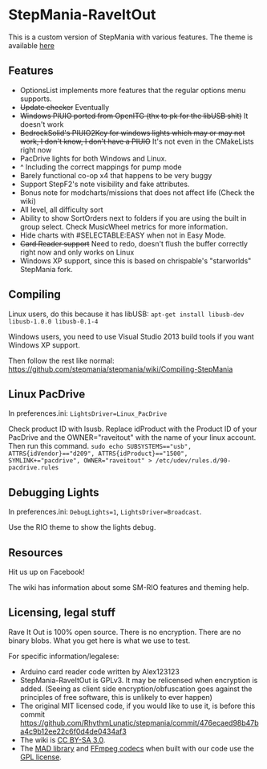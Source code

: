 StepMania-RaveItOut
=========

This is a custom version of StepMania with various features. The theme is available [here](https://github.com/raveitoutofficial/raveitout)

## Features
* OptionsList implements more features that the regular options menu supports.
* ~~Update checker~~ Eventually
* ~~Windows PIUIO ported from OpenITG (thx to pk for the libUSB shit)~~ It doesn't work
* ~~BedrockSolid's PIUIO2Key for windows lights which may or may not work, I don't know, I don't have a PIUIO~~ It's not even in the CMakeLists right now
* PacDrive lights for both Windows and Linux.
* ^ Including the correct mappings for pump mode
* Barely functional co-op x4 that happens to be very buggy
* Support StepF2's note visibility and fake attributes.
* Bonus note for modcharts/missions that does not affect life (Check the wiki)
* All level, all difficulty sort
* Ability to show SortOrders next to folders if you are using the built in group select. Check MusicWheel metrics for more information.
* Hide charts with #SELECTABLE:EASY when not in Easy Mode.
* ~~Card Reader support~~ Need to redo, doesn't flush the buffer correctly right now and only works on Linux
* Windows XP support, since this is based on chrispable's "starworlds" StepMania fork.

## Compiling

Linux users, do this because it has libUSB: `apt-get install libusb-dev libusb-1.0.0 libusb-0.1-4`

Windows users, you need to use Visual Studio 2013 build tools if you want Windows XP support.

Then follow the rest like normal: https://github.com/stepmania/stepmania/wiki/Compiling-StepMania

## Linux PacDrive
In preferences.ini: `LightsDriver=Linux_PacDrive`

Check product ID with lsusb. Replace idProduct with the Product ID of your PacDrive and the OWNER="raveitout" with the name of your linux account. Then run this command.
`sudo echo SUBSYSTEMS=="usb", ATTRS{idVendor}=="d209", ATTRS{idProduct}=="1500", SYMLINK+="pacdrive", OWNER="raveitout" > /etc/udev/rules.d/90-pacdrive.rules`

## Debugging Lights
In preferences.ini: `DebugLights=1`, `LightsDriver=Broadcast`.

Use the RIO theme to show the lights debug.

## Resources

Hit us up on Facebook!

The wiki has information about some SM-RIO features and theming help.

## Licensing, legal stuff

Rave It Out is 100% open source. There is no encryption. There are no binary blobs. What you get here is what we use to test.

For specific information/legalese:

* Arduino card reader code written by Alex123123
* StepMania-RaveItOut is GPLv3. It may be relicensed when encryption is added. (Seeing as client side encryption/obfuscation goes against the principles of free software, this is unlikely to ever happen)
* The original MIT licensed code, if you would like to use it, is before this commit https://github.com/RhythmLunatic/stepmania/commit/476ecaed98b47ba4c9b12ee22c6f0d4de0434af3
* The wiki is [CC BY-SA 3.0](https://creativecommons.org/licenses/by-sa/3.0/).
* The [MAD library](http://www.underbit.com/products/mad/) and [FFmpeg codecs](https://www.ffmpeg.org/) when built with our code use the [GPL license](http://www.gnu.org).


